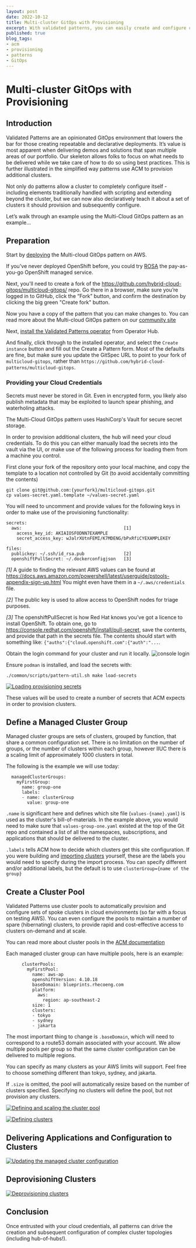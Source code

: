 ```yaml
---
layout: post
date: 2022-10-12
title: Multi-cluster GitOps with Provisioning
excerpt: With validated patterns, you can easily create and configure complex cluster topologies
published: true
blog_tags:
- acm
- provisioning
- patterns
- GitOps
---
```


# Multi-cluster GitOps with Provisioning

## Introduction

Validated Patterns are an opinionated GitOps environment that lowers the bar for
those creating repeatable and declarative deployments. It’s value is most
apparent when delivering demos and solutions that span multiple areas of our
portfolio.  Our skeleton allows folks to focus on what needs to be delivered
while we take care of how to do so using best practices. This is further
illustrated in the simplified way patterns use ACM to provision additional
clusters.

Not only do patterns allow a cluster to completely configure itself - including
elements traditionally handled with scripting and extending beyond the cluster,
but we can now also declaratively teach it about a set of clusters it should
provision and subsequently configure.

Let’s walk through an example using the Multi-Cloud GitOps pattern as an example…

## Preparation

Start by [deploying](https://hybrid-cloud-patterns.io/multicloud-gitops/getting-started/) the Multi-cloud GitOps pattern on AWS.

If you've never deployed OpenShift before, you could try [ROSA](https://cloud.redhat.com/learn/getting-started-red-hat-openshift-service-aws-rosa/deploy-rosa-cluster)
the pay-as-you-go OpenShift managed service.

Next, you'll need to create a fork of the
https://github.com/hybrid-cloud-gitops/multicloud-gitops/ repo.  Go there in a
browser, make sure you’re logged in to GitHub, click the “Fork” button, and
confirm the destination by clicking the big green "Create fork" button.

Now you have a copy of the pattern that you can make changes to.  You can read
more about the Multi-cloud GitOps pattern on our [community
site](https://hybrid-cloud-patterns.io/multicloud-gitops/)

Next, [install the Validated Patterns operator]([https://hybrid-cloud-patterns.io/infrastructure/using-validated-pattern-operator/](https://youtu.be/AHLam3u8eKM)) from Operator Hub.

And finally, click through to the installed operator, and select the `Create
instance` button and fill out the Create a Pattern form.  Most of the defaults
are fine, but make sure you update the GitSpec URL to point to your fork of
`multicloud-gitops`, rather than
`https://github.com/hybrid-cloud-patterns/multicloud-gitops`.

### Providing your Cloud Credentials

Secrets must never be stored in Git.  Even in encrypted form, you likely also
publish metadata that may be exploited to launch spear phishing, and
waterholing attacks.

The Multi-Cloud GitOps pattern uses HashiCorp's Vault for secure secret
storage.

In order to provision additional clusters, the hub will need your cloud
credentials.  To do this you can either manually load the secrets into the
vault via the UI, or make use of the following process for loading them from a
machine you control.


First clone your fork of the repository onto your local machine, and copy the template to a location not controlled by Git (to avoid accidentally committing the contents)

```
git clone git@github.com:{yourfork}/multicloud-gitops.git
cp values-secret.yaml.template ~/values-secret.yaml
```

You will need to uncomment and provide values for the following keys in order to make use of the provisioning functionality:

```
secrets:
  aws:                                       [1]
    access_key_id: AKIAIOSFODNN7EXAMPLE
    secret_access_key: wJalrXUtnFEMI/K7MDENG/bPxRfiCYEXAMPLEKEY

files:
  publickey: ~/.ssh/id_rsa.pub               [2]
  openshiftPullSecret: ~/.dockerconfigjson   [3]
```

_[1]_ A guide to finding the relevant AWS values can be found at
https://docs.aws.amazon.com/powershell/latest/userguide/pstools-appendix-sign-up.html
You might even have them in a `~/.aws/credentials` file.

_[2]_ The public key is used to allow access to OpenShift nodes for triage purposes.

_[3]_ The openshiftPullSecret is how Red Hat knows you’ve got a licence to install
OpenShift.  To obtain one, go to
https://console.redhat.com/openshift/install/pull-secret, save the contents, and
provide that path in the secrets file.  The contents should start with something
like: `{"auths":{"cloud.openshift.com":{"auth":"...`.

Obtain the login command for your cluster and run it locally.
![console login](/images/provision/console-login.png)

Ensure `podman` is installed, and load the secrets with:

```
./common/scripts/pattern-util.sh make load-secrets
```

[![Loading provisioning secrets](https://img.youtube.com/vi/zagNOk21RPo/default.jpg "Loading provisioning secrets")](https://youtu.be/zagNOk21RPo)

These values will be used to create a number of secrets that ACM expects in
order to provision clusters.

## Define a Managed Cluster Group

Managed cluster groups are sets of clusters, grouped by function, that share a
common configuration set.  There is no limitation on the number of groups, or
the number of clusters within each group, however IIUC there is a scaling limit
of approximately 1000 clusters in total.

The following is the example we will use today:

```
  managedClusterGroups:
    myFirstGroup:
      name: group-one
      labels:
      - name: clusterGroup
        value: group-one
```

`.name` is significant here and defines which site file (`values-{name}.yaml`) is
used as the cluster's bill-of-materials.  In the example above, you would need
to make sure that `values-group-one.yaml` existed at the top of the Git repo and
contained a list of all the namespaces, subscriptions, and applications that
should be delivered to the cluster.

`.labels` tells ACM how to decide which clusters get this site configuration.  If
you were building and [importing
clusters](https://hybrid-cloud-patterns.io/industrial-edge/factory/) yourself,
these are the labels you would need to specify during the import process.  You
can specify different and/or additional labels, but the default is to use
`clusterGroup={name of the group}`

## Create a Cluster Pool

Validated Patterns use cluster pools to automatically provision and configure
sets of spoke clusters in cloud environments (so far with a focus on testing
AWS).  You can even configure the pools to maintain a number of spare
(hibernating) clusters, to provide rapid and cost-effective access to clusters
on-demand and at scale.

You can read more about cluster pools in the [ACM documentation](https://access.redhat.com/documentation/en-us/red_hat_advanced_cluster_management_for_kubernetes/2.6/html/multicluster_engine/multicluster_engine_overview#managing-cluster-pools)

Each managed cluster group can have multiple pools, here is an example:
```
      clusterPools:
        myFirstPool:
          name: aws-ap
          openshiftVersion: 4.10.18
          baseDomain: blueprints.rhecoeng.com
          platform:
            aws:
              region: ap-southeast-2
          size: 1
          clusters:
          - tokyo
          - sydney
          - jakarta
```

The most important thing to change is `.baseDomain`, which will need to
correspond to a route53 domain associated with your account.  We allow multiple
pools per group so that the same cluster configuration can be delivered to
multiple regions.

You can specify as many clusters as your AWS limits will support.  Feel free to
choose something different than tokyo, sydney, and jakarta.

If `.size` is omitted, the pool will automatically resize based on the number of
clusters specified.  Specifying no clusters will define the pool, but not
provision any clusters.

[![Defining and scaling the cluster pool](https://img.youtube.com/vi/FaomChtlUE4/default.jpg "Defining and scaling the cluster pool")](https://youtu.be/FaomChtlUE4)

[![Defining clusters](https://img.youtube.com/vi/M-BJrEeoNd4/default.jpg "Defining clusters")](https://youtu.be/M-BJrEeoNd4)

## Delivering Applications and Configuration to Clusters

[![Updating the managed cluster configuration](https://img.youtube.com/vi/emn_Coqp5jQ/default.jpg "Updating the managed cluster configuration")](https://youtu.be/emn_Coqp5jQ)

## Deprovisioning Clusters

[![Deprovisioning clusters](https://img.youtube.com/vi/F_-sne3U5ew/default.jpg "Deprovisioning clusters")](https://youtu.be/F_-sne3U5ew)

## Conclusion

Once entrusted with your cloud credentials, all patterns can drive the creation and
subsequent configuration of complex cluster topologies (including hub-of-hubs!).
